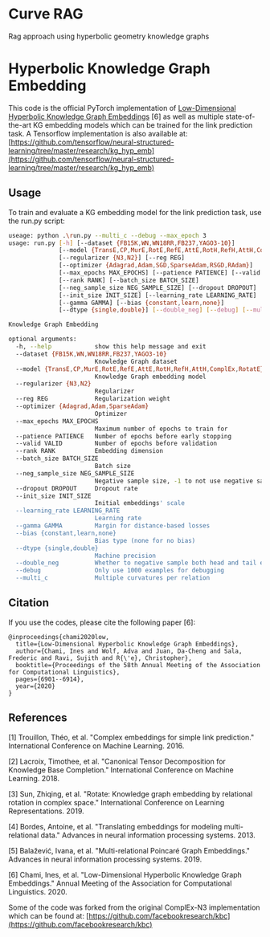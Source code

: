 # Curve RAG

Rag approach using hyperbolic geometry knowledge graphs


# Hyperbolic Knowledge Graph Embedding 

This code is the official PyTorch implementation of [Low-Dimensional Hyperbolic Knowledge Graph Embeddings](https://arxiv.org/abs/2005.00545) [6] as well as multiple state-of-the-art KG embedding models which can be trained for the link prediction task. A Tensorflow implementation is also available at: [https://github.com/tensorflow/neural-structured-learning/tree/master/research/kg_hyp_emb](https://github.com/tensorflow/neural-structured-learning/tree/master/research/kg_hyp_emb)


## Usage

To train and evaluate a KG embedding model for the link prediction task, use the run.py script:

```bash
useage: python .\run.py --multi_c --debug --max_epoch 3
usage: run.py [-h] [--dataset {FB15K,WN,WN18RR,FB237,YAGO3-10}]
              [--model {TransE,CP,MurE,RotE,RefE,AttE,RotH,RefH,AttH,ComplEx,RotatE}]
              [--regularizer {N3,N2}] [--reg REG]
              [--optimizer {Adagrad,Adam,SGD,SparseAdam,RSGD,RAdam}]
              [--max_epochs MAX_EPOCHS] [--patience PATIENCE] [--valid VALID]
              [--rank RANK] [--batch_size BATCH_SIZE]
              [--neg_sample_size NEG_SAMPLE_SIZE] [--dropout DROPOUT]
              [--init_size INIT_SIZE] [--learning_rate LEARNING_RATE]
              [--gamma GAMMA] [--bias {constant,learn,none}]
              [--dtype {single,double}] [--double_neg] [--debug] [--multi_c]

Knowledge Graph Embedding

optional arguments:
  -h, --help            show this help message and exit
  --dataset {FB15K,WN,WN18RR,FB237,YAGO3-10}
                        Knowledge Graph dataset
  --model {TransE,CP,MurE,RotE,RefE,AttE,RotH,RefH,AttH,ComplEx,RotatE}
                        Knowledge Graph embedding model
  --regularizer {N3,N2}
                        Regularizer
  --reg REG             Regularization weight
  --optimizer {Adagrad,Adam,SparseAdam}
                        Optimizer
  --max_epochs MAX_EPOCHS
                        Maximum number of epochs to train for
  --patience PATIENCE   Number of epochs before early stopping
  --valid VALID         Number of epochs before validation
  --rank RANK           Embedding dimension
  --batch_size BATCH_SIZE
                        Batch size
  --neg_sample_size NEG_SAMPLE_SIZE
                        Negative sample size, -1 to not use negative sampling
  --dropout DROPOUT     Dropout rate
  --init_size INIT_SIZE
                        Initial embeddings' scale
  --learning_rate LEARNING_RATE
                        Learning rate
  --gamma GAMMA         Margin for distance-based losses
  --bias {constant,learn,none}
                        Bias type (none for no bias)
  --dtype {single,double}
                        Machine precision
  --double_neg          Whether to negative sample both head and tail entities
  --debug               Only use 1000 examples for debugging
  --multi_c             Multiple curvatures per relation
```
## Citation

If you use the codes, please cite the following paper [6]:

```
@inproceedings{chami2020low,
  title={Low-Dimensional Hyperbolic Knowledge Graph Embeddings},
  author={Chami, Ines and Wolf, Adva and Juan, Da-Cheng and Sala, Frederic and Ravi, Sujith and R{\'e}, Christopher},
  booktitle={Proceedings of the 58th Annual Meeting of the Association for Computational Linguistics},
  pages={6901--6914},
  year={2020}
}
```

## References

[1] Trouillon, Théo, et al. "Complex embeddings for simple link prediction."
International Conference on Machine Learning. 2016.

[2] Lacroix, Timothee, et al. "Canonical Tensor Decomposition for Knowledge Base
Completion." International Conference on Machine Learning. 2018.

[3] Sun, Zhiqing, et al. "Rotate: Knowledge graph embedding by relational
rotation in complex space." International Conference on Learning
Representations. 2019.

[4] Bordes, Antoine, et al. "Translating embeddings for modeling
multi-relational data." Advances in neural information processing systems. 2013.

[5] Balažević, Ivana, et al. "Multi-relational Poincaré Graph Embeddings."
Advances in neural information processing systems. 2019.

[6] Chami, Ines, et al. "Low-Dimensional Hyperbolic Knowledge Graph Embeddings."
Annual Meeting of the Association for Computational Linguistics. 2020.

Some of the code was forked from the original ComplEx-N3 implementation which can be found at: [https://github.com/facebookresearch/kbc](https://github.com/facebookresearch/kbc)

